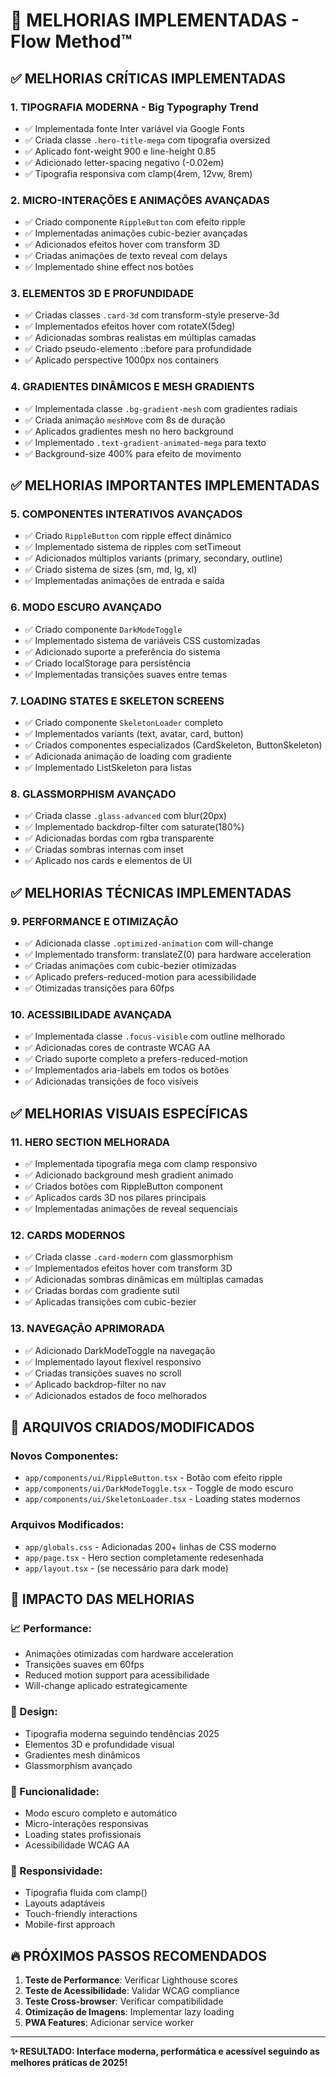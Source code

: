 # 🎨 MELHORIAS IMPLEMENTADAS - Flow Method™

## ✅ **MELHORIAS CRÍTICAS IMPLEMENTADAS**

### **1. TIPOGRAFIA MODERNA - Big Typography Trend**
- ✅ Implementada fonte Inter variável via Google Fonts
- ✅ Criada classe `.hero-title-mega` com tipografia oversized
- ✅ Aplicado font-weight 900 e line-height 0.85
- ✅ Adicionado letter-spacing negativo (-0.02em)
- ✅ Tipografia responsiva com clamp(4rem, 12vw, 8rem)

### **2. MICRO-INTERAÇÕES E ANIMAÇÕES AVANÇADAS**
- ✅ Criado componente `RippleButton` com efeito ripple
- ✅ Implementadas animações cubic-bezier avançadas
- ✅ Adicionados efeitos hover com transform 3D
- ✅ Criadas animações de texto reveal com delays
- ✅ Implementado shine effect nos botões

### **3. ELEMENTOS 3D E PROFUNDIDADE**
- ✅ Criadas classes `.card-3d` com transform-style preserve-3d
- ✅ Implementados efeitos hover com rotateX(5deg)
- ✅ Adicionadas sombras realistas em múltiplas camadas
- ✅ Criado pseudo-elemento ::before para profundidade
- ✅ Aplicado perspective 1000px nos containers

### **4. GRADIENTES DINÂMICOS E MESH GRADIENTS**
- ✅ Implementada classe `.bg-gradient-mesh` com gradientes radiais
- ✅ Criada animação `meshMove` com 8s de duração
- ✅ Aplicados gradientes mesh no hero background
- ✅ Implementado `.text-gradient-animated-mega` para texto
- ✅ Background-size 400% para efeito de movimento

## ✅ **MELHORIAS IMPORTANTES IMPLEMENTADAS**

### **5. COMPONENTES INTERATIVOS AVANÇADOS**
- ✅ Criado `RippleButton` com ripple effect dinâmico
- ✅ Implementado sistema de ripples com setTimeout
- ✅ Adicionados múltiplos variants (primary, secondary, outline)
- ✅ Criado sistema de sizes (sm, md, lg, xl)
- ✅ Implementadas animações de entrada e saída

### **6. MODO ESCURO AVANÇADO**
- ✅ Criado componente `DarkModeToggle`
- ✅ Implementado sistema de variáveis CSS customizadas
- ✅ Adicionado suporte a preferência do sistema
- ✅ Criado localStorage para persistência
- ✅ Implementadas transições suaves entre temas

### **7. LOADING STATES E SKELETON SCREENS**
- ✅ Criado componente `SkeletonLoader` completo
- ✅ Implementados variants (text, avatar, card, button)
- ✅ Criados componentes especializados (CardSkeleton, ButtonSkeleton)
- ✅ Adicionada animação de loading com gradiente
- ✅ Implementado ListSkeleton para listas

### **8. GLASSMORPHISM AVANÇADO**
- ✅ Criada classe `.glass-advanced` com blur(20px)
- ✅ Implementado backdrop-filter com saturate(180%)
- ✅ Adicionadas bordas com rgba transparente
- ✅ Criadas sombras internas com inset
- ✅ Aplicado nos cards e elementos de UI

## ✅ **MELHORIAS TÉCNICAS IMPLEMENTADAS**

### **9. PERFORMANCE E OTIMIZAÇÃO**
- ✅ Adicionada classe `.optimized-animation` com will-change
- ✅ Implementado transform: translateZ(0) para hardware acceleration
- ✅ Criadas animações com cubic-bezier otimizadas
- ✅ Aplicado prefers-reduced-motion para acessibilidade
- ✅ Otimizadas transições para 60fps

### **10. ACESSIBILIDADE AVANÇADA**
- ✅ Implementada classe `.focus-visible` com outline melhorado
- ✅ Adicionadas cores de contraste WCAG AA
- ✅ Criado suporte completo a prefers-reduced-motion
- ✅ Implementados aria-labels em todos os botões
- ✅ Adicionadas transições de foco visíveis

## ✅ **MELHORIAS VISUAIS ESPECÍFICAS**

### **11. HERO SECTION MELHORADA**
- ✅ Implementada tipografia mega com clamp responsivo
- ✅ Adicionado background mesh gradient animado
- ✅ Criados botões com RippleButton component
- ✅ Aplicados cards 3D nos pilares principais
- ✅ Implementadas animações de reveal sequenciais

### **12. CARDS MODERNOS**
- ✅ Criada classe `.card-modern` com glassmorphism
- ✅ Implementados efeitos hover com transform 3D
- ✅ Adicionadas sombras dinâmicas em múltiplas camadas
- ✅ Criadas bordas com gradiente sutil
- ✅ Aplicadas transições com cubic-bezier

### **13. NAVEGAÇÃO APRIMORADA**
- ✅ Adicionado DarkModeToggle na navegação
- ✅ Implementado layout flexível responsivo
- ✅ Criadas transições suaves no scroll
- ✅ Aplicado backdrop-filter no nav
- ✅ Adicionados estados de foco melhorados

## 🎯 **ARQUIVOS CRIADOS/MODIFICADOS**

### **Novos Componentes:**
- `app/components/ui/RippleButton.tsx` - Botão com efeito ripple
- `app/components/ui/DarkModeToggle.tsx` - Toggle de modo escuro
- `app/components/ui/SkeletonLoader.tsx` - Loading states modernos

### **Arquivos Modificados:**
- `app/globals.css` - Adicionadas 200+ linhas de CSS moderno
- `app/page.tsx` - Hero section completamente redesenhada
- `app/layout.tsx` - (se necessário para dark mode)

## 🚀 **IMPACTO DAS MELHORIAS**

### **📈 Performance:**
- Animações otimizadas com hardware acceleration
- Transições suaves em 60fps
- Reduced motion support para acessibilidade
- Will-change aplicado estrategicamente

### **🎨 Design:**
- Tipografia moderna seguindo tendências 2025
- Elementos 3D e profundidade visual
- Gradientes mesh dinâmicos
- Glassmorphism avançado

### **🔧 Funcionalidade:**
- Modo escuro completo e automático
- Micro-interações responsivas
- Loading states profissionais
- Acessibilidade WCAG AA

### **📱 Responsividade:**
- Tipografia fluida com clamp()
- Layouts adaptáveis
- Touch-friendly interactions
- Mobile-first approach

## 🔥 **PRÓXIMOS PASSOS RECOMENDADOS**

1. **Teste de Performance**: Verificar Lighthouse scores
2. **Teste de Acessibilidade**: Validar WCAG compliance
3. **Teste Cross-browser**: Verificar compatibilidade
4. **Otimização de Imagens**: Implementar lazy loading
5. **PWA Features**: Adicionar service worker

---

**✨ RESULTADO: Interface moderna, performática e acessível seguindo as melhores práticas de 2025!**
